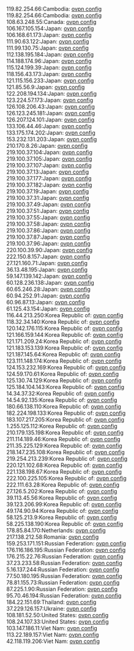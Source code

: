 119.82.254.66:Cambodia: [ovpn config](vpn/119_82_254_66.ovpn)  
119.82.254.66:Cambodia: [ovpn config](vpn/119_82_254_66.ovpn)  
108.63.248.55:Canada: [ovpn config](vpn/108_63_248_55.ovpn)  
106.167.105.154:Japan: [ovpn config](vpn/106_167_105_154.ovpn)  
106.168.61.173:Japan: [ovpn config](vpn/106_168_61_173.ovpn)  
111.90.63.122:Japan: [ovpn config](vpn/111_90_63_122.ovpn)  
111.99.130.75:Japan: [ovpn config](vpn/111_99_130_75.ovpn)  
112.138.195.184:Japan: [ovpn config](vpn/112_138_195_184.ovpn)  
114.188.174.96:Japan: [ovpn config](vpn/114_188_174_96.ovpn)  
115.124.199.39:Japan: [ovpn config](vpn/115_124_199_39.ovpn)  
118.156.43.173:Japan: [ovpn config](vpn/118_156_43_173.ovpn)  
121.115.156.233:Japan: [ovpn config](vpn/121_115_156_233.ovpn)  
121.85.56.9:Japan: [ovpn config](vpn/121_85_56_9.ovpn)  
122.208.194.134:Japan: [ovpn config](vpn/122_208_194_134.ovpn)  
123.224.57.173:Japan: [ovpn config](vpn/123_224_57_173.ovpn)  
126.108.206.43:Japan: [ovpn config](vpn/126_108_206_43.ovpn)  
126.123.245.181:Japan: [ovpn config](vpn/126_123_245_181.ovpn)  
126.207.124.101:Japan: [ovpn config](vpn/126_207_124_101.ovpn)  
133.106.44.46:Japan: [ovpn config](vpn/133_106_44_46.ovpn)  
133.175.174.202:Japan: [ovpn config](vpn/133_175_174_202.ovpn)  
153.232.131.203:Japan: [ovpn config](vpn/153_232_131_203.ovpn)  
210.170.8.26:Japan: [ovpn config](vpn/210_170_8_26.ovpn)  
219.100.37.104:Japan: [ovpn config](vpn/219_100_37_104.ovpn)  
219.100.37.105:Japan: [ovpn config](vpn/219_100_37_105.ovpn)  
219.100.37.107:Japan: [ovpn config](vpn/219_100_37_107.ovpn)  
219.100.37.13:Japan: [ovpn config](vpn/219_100_37_13.ovpn)  
219.100.37.177:Japan: [ovpn config](vpn/219_100_37_177.ovpn)  
219.100.37.182:Japan: [ovpn config](vpn/219_100_37_182.ovpn)  
219.100.37.19:Japan: [ovpn config](vpn/219_100_37_19.ovpn)  
219.100.37.31:Japan: [ovpn config](vpn/219_100_37_31.ovpn)  
219.100.37.49:Japan: [ovpn config](vpn/219_100_37_49.ovpn)  
219.100.37.51:Japan: [ovpn config](vpn/219_100_37_51.ovpn)  
219.100.37.55:Japan: [ovpn config](vpn/219_100_37_55.ovpn)  
219.100.37.58:Japan: [ovpn config](vpn/219_100_37_58.ovpn)  
219.100.37.86:Japan: [ovpn config](vpn/219_100_37_86.ovpn)  
219.100.37.87:Japan: [ovpn config](vpn/219_100_37_87.ovpn)  
219.100.37.96:Japan: [ovpn config](vpn/219_100_37_96.ovpn)  
220.100.39.90:Japan: [ovpn config](vpn/220_100_39_90.ovpn)  
222.150.8.157:Japan: [ovpn config](vpn/222_150_8_157.ovpn)  
27.121.160.71:Japan: [ovpn config](vpn/27_121_160_71.ovpn)  
36.13.48.195:Japan: [ovpn config](vpn/36_13_48_195.ovpn)  
59.147.139.142:Japan: [ovpn config](vpn/59_147_139_142.ovpn)  
60.128.236.138:Japan: [ovpn config](vpn/60_128_236_138.ovpn)  
60.65.246.28:Japan: [ovpn config](vpn/60_65_246_28.ovpn)  
60.94.252.91:Japan: [ovpn config](vpn/60_94_252_91.ovpn)  
60.96.87.13:Japan: [ovpn config](vpn/60_96_87_13.ovpn)  
61.125.43.154:Japan: [ovpn config](vpn/61_125_43_154.ovpn)  
116.44.213.250:Korea Republic of: [ovpn config](vpn/116_44_213_250.ovpn)  
118.32.34.140:Korea Republic of: [ovpn config](vpn/118_32_34_140.ovpn)  
120.142.176.115:Korea Republic of: [ovpn config](vpn/120_142_176_115.ovpn)  
121.166.159.144:Korea Republic of: [ovpn config](vpn/121_166_159_144.ovpn)  
121.171.209.24:Korea Republic of: [ovpn config](vpn/121_171_209_24.ovpn)  
121.183.153.139:Korea Republic of: [ovpn config](vpn/121_183_153_139.ovpn)  
121.187.145.64:Korea Republic of: [ovpn config](vpn/121_187_145_64.ovpn)  
123.111.148.174:Korea Republic of: [ovpn config](vpn/123_111_148_174.ovpn)  
124.153.232.169:Korea Republic of: [ovpn config](vpn/124_153_232_169.ovpn)  
124.59.170.61:Korea Republic of: [ovpn config](vpn/124_59_170_61.ovpn)  
125.130.74.129:Korea Republic of: [ovpn config](vpn/125_130_74_129.ovpn)  
125.184.104.143:Korea Republic of: [ovpn config](vpn/125_184_104_143.ovpn)  
14.34.37.32:Korea Republic of: [ovpn config](vpn/14_34_37_32.ovpn)  
14.54.92.135:Korea Republic of: [ovpn config](vpn/14_54_92_135.ovpn)  
180.66.138.110:Korea Republic of: [ovpn config](vpn/180_66_138_110.ovpn)  
182.224.198.133:Korea Republic of: [ovpn config](vpn/182_224_198_133.ovpn)  
183.107.217.205:Korea Republic of: [ovpn config](vpn/183_107_217_205.ovpn)  
1.255.125.112:Korea Republic of: [ovpn config](vpn/1_255_125_112.ovpn)  
210.179.135.198:Korea Republic of: [ovpn config](vpn/210_179_135_198.ovpn)  
211.114.189.46:Korea Republic of: [ovpn config](vpn/211_114_189_46.ovpn)  
211.35.225.129:Korea Republic of: [ovpn config](vpn/211_35_225_129.ovpn)  
218.147.235.108:Korea Republic of: [ovpn config](vpn/218_147_235_108.ovpn)  
219.254.213.239:Korea Republic of: [ovpn config](vpn/219_254_213_239.ovpn)  
220.121.102.68:Korea Republic of: [ovpn config](vpn/220_121_102_68.ovpn)  
221.138.198.67:Korea Republic of: [ovpn config](vpn/221_138_198_67.ovpn)  
222.100.225.105:Korea Republic of: [ovpn config](vpn/222_100_225_105.ovpn)  
222.111.63.28:Korea Republic of: [ovpn config](vpn/222_111_63_28.ovpn)  
27.126.5.202:Korea Republic of: [ovpn config](vpn/27_126_5_202.ovpn)  
39.113.45.56:Korea Republic of: [ovpn config](vpn/39_113_45_56.ovpn)  
39.123.206.99:Korea Republic of: [ovpn config](vpn/39_123_206_99.ovpn)  
49.174.90.94:Korea Republic of: [ovpn config](vpn/49_174_90_94.ovpn)  
58.125.213.9:Korea Republic of: [ovpn config](vpn/58_125_213_9.ovpn)  
58.225.138.190:Korea Republic of: [ovpn config](vpn/58_225_138_190.ovpn)  
178.85.84.170:Netherlands: [ovpn config](vpn/178_85_84_170.ovpn)  
217.138.212.58:Romania: [ovpn config](vpn/217_138_212_58.ovpn)  
159.253.171.151:Russian Federation: [ovpn config](vpn/159_253_171_151.ovpn)  
176.116.186.195:Russian Federation: [ovpn config](vpn/176_116_186_195.ovpn)  
176.215.22.76:Russian Federation: [ovpn config](vpn/176_215_22_76.ovpn)  
37.23.233.58:Russian Federation: [ovpn config](vpn/37_23_233_58.ovpn)  
5.16.137.244:Russian Federation: [ovpn config](vpn/5_16_137_244.ovpn)  
77.50.180.195:Russian Federation: [ovpn config](vpn/77_50_180_195.ovpn)  
78.81.155.73:Russian Federation: [ovpn config](vpn/78_81_155_73.ovpn)  
87.225.1.90:Russian Federation: [ovpn config](vpn/87_225_1_90.ovpn)  
95.70.46.194:Russian Federation: [ovpn config](vpn/95_70_46_194.ovpn)  
184.22.151.69:Thailand: [ovpn config](vpn/184_22_151_69.ovpn)  
37.229.126.157:Ukraine: [ovpn config](vpn/37_229_126_157.ovpn)  
108.181.52.50:United States: [ovpn config](vpn/108_181_52_50.ovpn)  
108.24.107.33:United States: [ovpn config](vpn/108_24_107_33.ovpn)  
103.147.186.11:Viet Nam: [ovpn config](vpn/103_147_186_11.ovpn)  
113.22.189.157:Viet Nam: [ovpn config](vpn/113_22_189_157.ovpn)  
42.118.119.206:Viet Nam: [ovpn config](vpn/42_118_119_206.ovpn)  

